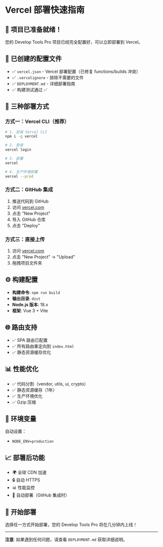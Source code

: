 # Vercel 部署快速指南

## 🚀 项目已准备就绪！

您的 Develop Tools Pro 项目已经完全配置好，可以立即部署到 Vercel。

## 📁 已创建的配置文件

- ✅ `vercel.json` - Vercel 部署配置（已修复 functions/builds 冲突）
- ✅ `.vercelignore` - 排除不需要的文件
- ✅ `DEPLOYMENT.md` - 详细部署指南
- ✅ 构建测试通过 ✅

## 🎯 三种部署方式

### 方式一：Vercel CLI（推荐）

```bash
# 1. 安装 Vercel CLI
npm i -g vercel

# 2. 登录
vercel login

# 3. 部署
vercel

# 4. 生产环境部署
vercel --prod
```

### 方式二：GitHub 集成

1. 推送代码到 GitHub
2. 访问 [vercel.com](https://vercel.com)
3. 点击 "New Project"
4. 导入 GitHub 仓库
5. 点击 "Deploy"

### 方式三：直接上传

1. 访问 [vercel.com](https://vercel.com)
2. 点击 "New Project" → "Upload"
3. 拖拽项目文件夹

## ⚙️ 构建配置

- **构建命令**: `npm run build`
- **输出目录**: `dist`
- **Node.js 版本**: 18.x
- **框架**: Vue 3 + Vite

## 🌐 路由支持

- ✅ SPA 路由已配置
- ✅ 所有路由重定向到 `index.html`
- ✅ 静态资源缓存优化

## 📊 性能优化

- ✅ 代码分割（vendor, utils, ui, crypto）
- ✅ 静态资源缓存（1年）
- ✅ 生产环境优化
- ✅ Gzip 压缩

## 🔧 环境变量

自动设置：
- `NODE_ENV=production`

## 📈 部署后功能

- 🌍 全球 CDN 加速
- 🔒 自动 HTTPS
- 📊 性能监控
- 🔄 自动部署（GitHub 集成时）

## 🎉 开始部署

选择任一方式开始部署，您的 Develop Tools Pro 将在几分钟内上线！

---

**注意**: 如果遇到任何问题，请查看 `DEPLOYMENT.md` 获取详细说明。
